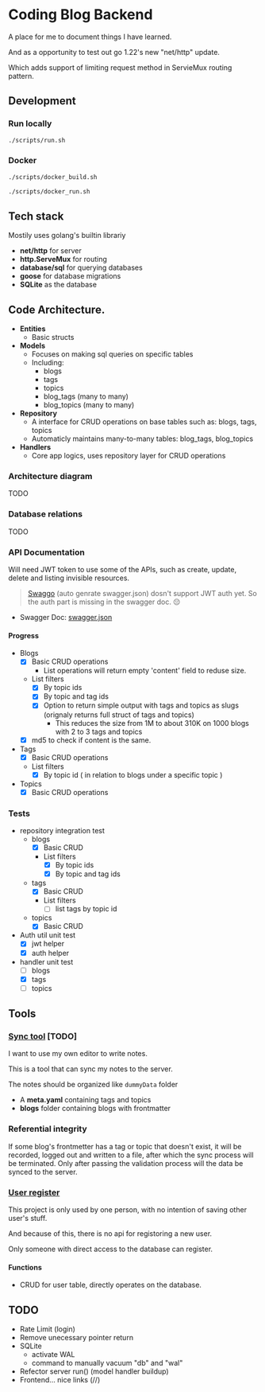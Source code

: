 # Coding Blog Backend

A place for me to document things I have learned.

And as a opportunity to test out go 1.22's new "net/http" update.

Which adds support of limiting request method in ServieMux routing pattern.

## Development
### Run locally
```bash
./scripts/run.sh
```
### Docker
```bash
./scripts/docker_build.sh
```
```bash
./scripts/docker_run.sh
```

## Tech stack
Mostily uses golang's builtin librariy
- **net/http** for server
- **http.ServeMux** for routing
- **database/sql** for querying databases
- **goose** for database migrations
- **SQLite** as the database

## Code Architecture.
- **Entities**
    - Basic structs
- **Models**
    - Focuses on making sql queries on specific tables 
    - Including:
        - blogs
        - tags
        - topics
        - blog_tags (many to many)
        - blog_topics (many to many)
- **Repository**
    - A interface for CRUD operations on base tables such as: blogs, tags, topics
    - Automaticly maintains many-to-many tables: blog_tags, blog_topics
- **Handlers**
    - Core app logics, uses repository layer for CRUD operations

### Architecture diagram
TODO

### Database relations
TODO

### API Documentation
Will need JWT token to use some of the APIs, such as create, update, delete and listing invisible resources.

> [Swaggo](https://github.com/swaggo/swag) (auto genrate swagger.json) dosn't support JWT auth yet. 
> So the auth part is missing in the swagger doc. 😔 

- Swagger Doc: [swagger.json](./docs/swagger.json)

#### Progress
- Blogs
    - [x] Basic CRUD operations
        - List operations will return empty 'content' field to reduse size.
    - List filters
        - [x] By topic ids
        - [x] By topic and tag ids
        - [x] Option to return simple output with tags and topics as slugs (orignaly returns full struct of tags and topics)
            - This reduces the size from 1M to about 310K on 1000 blogs with 2 to 3 tags and topics
    - [x] md5 to check if content is the same.
- Tags
    - [x] Basic CRUD operations
    - List filters
        - [x] By topic id ( in relation to blogs under a specific topic )
- Topics
    - [x] Basic CRUD operations

### Tests
- repository integration test
    - blogs
        - [x] Basic CRUD
        - List filters
            - [x] By topic ids
            - [x] By topic and tag ids
    - tags
        - [x] Basic CRUD
        - List filters
            - [ ] list tags by topic id
    - topics
        - [x] Basic CRUD
- Auth util unit test
    - [x] jwt helper
    - [x] auth helper
- handler unit test
    - [ ] blogs
    - [x] tags
    - [ ] topics

## Tools
### [Sync tool](./cmd/sync-tool/main.go) [TODO]
I want to use my own editor to write notes.

This is a tool that can sync my notes to the server.

The notes should be organized like `dummyData` folder
- A **meta.yaml** containing tags and topics
- **blogs** folder containing blogs with frontmatter

### Referential integrity
If some blog's frontmetter has a tag or topic that doesn't exist,
it will be recorded, logged out and written to a file, after which the sync process will be terminated.
Only after passing the validation process will the data be synced to the server.

### [User register](./cmd/register/main.go)

This project is only used by one person, with no intention of saving other user's stuff.

And because of this, there is no api for registoring a new user.

Only someone with direct access to the database can register.

#### Functions
- CRUD for user table, directly operates on the database.

## TODO
- Rate Limit (login)
- Remove unecessary pointer return
- SQLite
    - activate WAL
    - command to manually vacuum "db" and "wal"
- Refector server run() (model handler buildup)
- Frontend... nice links (/<id>/<slug>)
